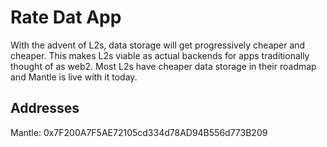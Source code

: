 # Rate Dat App

With the advent of L2s, data storage will get progressively cheaper and cheaper. This makes L2s viable as actual backends for apps traditionally thought of as web2. Most L2s have cheaper data storage in their roadmap and Mantle is live with it today.

## Addresses

Mantle: 0x7F200A7F5AE72105cd334d78AD94B556d773B209
